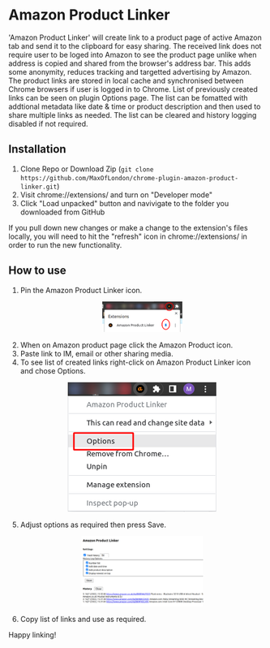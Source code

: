 # Amazon Product Linker

'Amazon Product Linker' will create link to a product page of active Amazon tab and send it to the clipboard for easy sharing. The received link does not require user to be loged into Amazon to see the product page unlike when address is copied and shared from the browser's address bar. This adds some anonymity, reduces tracking and targetted advertising by Amazon. The product links are stored in local cache and synchronised between Chrome browsers if user is logged in to Chrome. List of previously created links can be seen on plugin Options page. The list can be fomatted with addtional metadata like date & time or product description and then used to share multiple links as needed. The list can be cleared and history logging disabled if not required. 

## Installation
1. Clone Repo or Download Zip (```git clone https://github.com/MaxOfLondon/chrome-plugin-amazon-product-linker.git```)
2. Visit chrome://extensions/ and turn on "Developer mode"
3. Click "Load unpacked" button and navivigate to the folder you downloaded from GitHub

If you pull down new changes or make a change to the extension's files locally, you will need to hit the "refresh" icon in chrome://extensions/ in order to run the new functionality.

## How to use
<ol>
<li>Pin the Amazon Product Linker icon.
  <p align="center">
    <img src="images/apl-pin.png" width="33%" />
  </p>
</li>
<li>When on Amazon product page click the Amazon Product icon.</li>
<li>Paste link to IM, email or other sharing media.</li>
<li>To see list of created links right-click on Amazon Product Linker icon and chose Options.
  <p align="center">
    <img src="images/apl-menu-options.png") />
  </p>
</li>
<li>Adjust options as required then press Save.
  <p align="center" width="100%">
    <img width="50%" src="images/apl-options.png" />
  </p>
</li>
<li>Copy list of links and use as required.</li>
</ol>
Happy linking!
